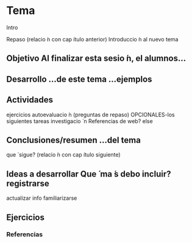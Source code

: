 # Tema

Intro

Repaso (relacio ́n con cap ́ıtulo anterior) Introduccio ́n al nuevo tema

## Objetivo Al finalizar esta sesio ́n, el alumnos...

## Desarrollo ...de este tema ...ejemplos

## Actividades
ejercicios
autoevaluacio ́n (preguntas de repaso) OPCIONALES-los siguientes
tareas
investigacio ́ n
Referencias de web?
else

## Conclusiones/resumen ...del tema
que ́ sigue? (relacio ́n con cap ́ıtulo siguiente)


## Ideas a desarrollar Que ́ ma ́s debo incluir? registrarse
actualizar info familiarizarse

## Ejercicios

### Referencias 

